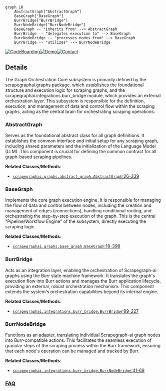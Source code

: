 ```mermaid
graph LR
    AbstractGraph["AbstractGraph"]
    BaseGraph["BaseGraph"]
    BurrBridge["BurrBridge"]
    BurrNodeBridge["BurrNodeBridge"]
    BaseGraph -- "inherits from" --> AbstractGraph
    BurrBridge -- "delegates execution to" --> BaseGraph
    BurrNodeBridge -- "processes nodes from" --> BaseGraph
    BurrBridge -- "utilizes" --> BurrNodeBridge
```

[![CodeBoarding](https://img.shields.io/badge/Generated%20by-CodeBoarding-9cf?style=flat-square)](https://github.com/CodeBoarding/GeneratedOnBoardings)[![Demo](https://img.shields.io/badge/Try%20our-Demo-blue?style=flat-square)](https://www.codeboarding.org/demo)[![Contact](https://img.shields.io/badge/Contact%20us%20-%20contact@codeboarding.org-lightgrey?style=flat-square)](mailto:contact@codeboarding.org)

## Details

The Graph Orchestration Core subsystem is primarily defined by the scrapegraphai.graphs package, which establishes the foundational structure and execution logic for scraping graphs, and the scrapegraphai.integrations.burr_bridge module, which provides an external orchestration layer. This subsystem is responsible for the definition, execution, and management of data and control flow within the scraping graphs, acting as the central brain for orchestrating scraping operations.

### AbstractGraph
Serves as the foundational abstract class for all graph definitions. It establishes the common interface and initial setup for any scraping graph, including shared parameters and the initialization of the Language Model (LLM). This component is crucial for defining the common contract for all graph-based scraping pipelines.


**Related Classes/Methods**:

- <a href="https://github.com/ScrapeGraphAI/Scrapegraph-ai/blob/main/scrapegraphai/graphs/abstract_graph.py#L26-L339" target="_blank" rel="noopener noreferrer">`scrapegraphai.graphs.abstract_graph.AbstractGraph`:26-339</a>


### BaseGraph
Implements the core graph execution engine. It is responsible for managing the flow of data and control between nodes, including the creation and management of edges (connections), handling conditional routing, and orchestrating the step-by-step execution of the graph. This is the central "Pipeline/Workflow Engine" of the subsystem, directly executing the scraping logic.


**Related Classes/Methods**:

- <a href="https://github.com/ScrapeGraphAI/Scrapegraph-ai/blob/main/scrapegraphai/graphs/base_graph.py#L18-L398" target="_blank" rel="noopener noreferrer">`scrapegraphai.graphs.base_graph.BaseGraph`:18-398</a>


### BurrBridge
Acts as an integration layer, enabling the orchestration of Scrapegraph-ai graphs using the Burr state machine framework. It translates the graph's execution flow into Burr actions and manages the Burr application lifecycle, providing an external, robust orchestration mechanism. This component extends the system's orchestration capabilities beyond its internal engine.


**Related Classes/Methods**:

- <a href="https://github.com/ScrapeGraphAI/Scrapegraph-ai/blob/main/scrapegraphai/integrations/burr_bridge.py#L89-L227" target="_blank" rel="noopener noreferrer">`scrapegraphai.integrations.burr_bridge.BurrBridge`:89-227</a>


### BurrNodeBridge
Functions as an adapter, translating individual Scrapegraph-ai graph nodes into Burr-compatible actions. This facilitates the seamless execution of granular steps of the scraping process within the Burr framework, ensuring that each node's operation can be managed and tracked by Burr.


**Related Classes/Methods**:

- <a href="https://github.com/ScrapeGraphAI/Scrapegraph-ai/blob/main/scrapegraphai/integrations/burr_bridge.py#L41-L69" target="_blank" rel="noopener noreferrer">`scrapegraphai.integrations.burr_bridge.BurrNodeBridge`:41-69</a>




### [FAQ](https://github.com/CodeBoarding/GeneratedOnBoardings/tree/main?tab=readme-ov-file#faq)